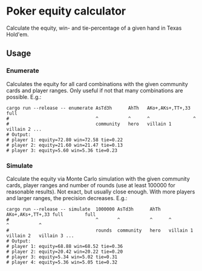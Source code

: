 # Poker equity calculator

Calculate the equity, win- and tie-percentage of a given hand in Texas Hold'em.

## Usage

### Enumerate

Calculates the equity for all card combinations
with the given community cards and player ranges.
Only useful if not that many combinations are possible.
E.g.:

```
cargo run --release -- enumerate AsTd3h      AhTh   AKo+,AKs+,TT+,33 full
#                                ^           ^      ^                ^
#                                community   hero   villain 1        villain 2 ...
# Output:
# player 1: equity=72.80 win=72.58 tie=0.22
# player 2: equity=21.60 win=21.47 tie=0.13
# player 3: equity=5.60 win=5.36 tie=0.23
```

### Simulate

Calculate the equity via Monte Carlo simulation
with the given community cards, player ranges
and number of rounds (use at least 100000 for reasonable results).
Not exact, but usually close enough. With more players
and larger ranges, the precision decreases.
E.g.:

```
cargo run --release -- simulate  1000000 AsTd3h      AhTh   AKo+,AKs+,TT+,33 full        full
#                                ^       ^           ^      ^                ^           ^
#                                rounds  community   hero   villain 1        villain 2   villain 3 ...
# Output:
# player 1: equity=68.88 win=68.52 tie=0.36
# player 2: equity=20.42 win=20.22 tie=0.20
# player 3: equity=5.34 win=5.02 tie=0.31
# player 4: equity=5.36 win=5.05 tie=0.32
```
